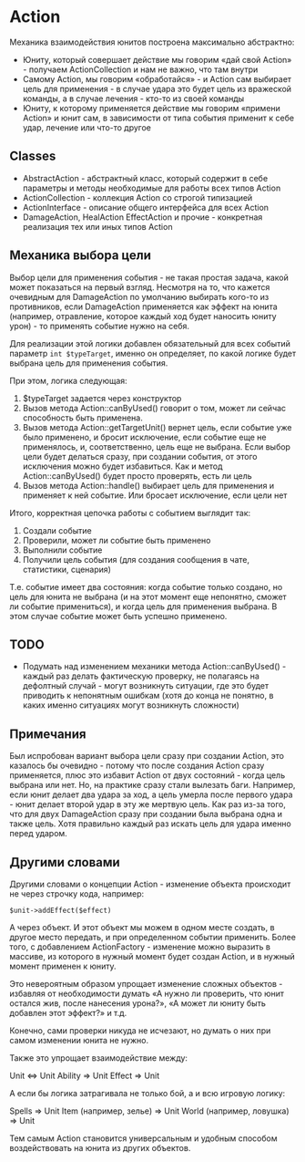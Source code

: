 # Action

Механика взаимодействия юнитов построена максимально абстрактно:

- Юниту, который совершает действие мы говорим «дай свой Action» - получаем ActionCollection и нам не важно, что там 
внутри
- Самому Action, мы говорим «обработайся» - и Action сам выбирает цель для применения - в случае удара это будет цель из 
вражеской команды, а в случае лечения - кто-то из своей команды
- Юниту, к которому применяется действие мы говорим «примени Action» и юнит сам, в зависимости от типа события применит
к себе удар, лечение или что-то другое

## Classes

- AbstractAction - абстрактный класс, который содержит в себе параметры и методы необходимые для работы всех типов 
Action
- ActionCollection - коллекция Action со строгой типизацией
- ActionInterface - описание общего интерфейса для всех Action
- DamageAction, HealAction EffectAction и прочие - конкретная реализация тех или иных типов Action

## Механика выбора цели

Выбор цели для применения события - не такая простая задача, какой может показаться на первый взгляд. Несмотря на то,
что кажется очевидным для DamageAction по умолчанию выбирать кого-то из противников, если DamageAction применяется
как эффект на юнита (например, отравление, которое каждый ход будет наносить юниту урон) - то применять событие нужно
на себя.

Для реализации этой логики добавлен обязательный для всех событий параметр `int $typeTarget`, именно он определяет,
по какой логике будет выбрана цель для применения события.

При этом, логика следующая:

1. $typeTarget задается через конструктор
2. Вызов метода Action::canByUsed() говорит о том, может ли сейчас способность быть применена.
3. Вызов метода Action::getTargetUnit() вернет цель, если событие уже было применено, и бросит исключение, если событие 
еще не применялось, и, соответственно, цель еще не выбрана. Если выбор цели будет делаться сразу, при создании события,
от этого исключения можно будет избавиться. Как и метод Action::canByUsed() будет просто проверять, есть ли цель
4. Вызов метода Action::handle() выбирает цель для применения и применяет к ней событие. Или бросает исключение, если 
цели нет

Итого, корректная цепочка работы с событием выглядит так:
1. Создали событие
2. Проверили, может ли событие быть применено
3. Выполнили событие
4. Получили цель события (для создания сообщения в чате, статистики, сценария)

Т.е. событие имеет два состояния: когда событие только создано, но цель для юнита не выбрана (и на этот момент еще 
непонятно, сможет ли событие примениться), и когда цель для применения выбрана. В этом случае событие может быть успешно
применено.

## TODO

- Подумать над изменением механики метода Action::canByUsed() - каждый раз делать фактическую проверку, не полагаясь на 
дефолтный случай - могут возникнуть ситуации, где это будет приводить к непонятным ошибкам (хотя до конца не понятно, в 
каких именно ситуациях могут возникнуть сложности)

## Примечания

Был испробован вариант выбора цели сразу при создании Action, это казалось бы очевидно - потому что после создания
Action сразу применяется, плюс это избавит Action от двух состояний - когда цель выбрана или нет. Но, на практике сразу 
стали вылезать баги. Например, если юнит делает два удара за ход, а цель умерла после первого удара - юнит делает второй 
удар в эту же мертвую цель. Как раз из-за того, что для двух DamageAction сразу при создании была выбрана одна и также 
цель. Хотя правильно каждый раз искать цель для удара именно перед ударом.

## Другими словами

Другими словами о концепции Action - изменение объекта происходит не через строчку кода, например: 

`$unit->addEffect($effect)`

А через объект. И этот объект мы можем в одном месте создать, в другое место передать, и при определенном событии 
применить. Более того, с добавлением ActionFactory - изменение можно выразить в массиве, из которого в нужный момент
будет создан Action, и в нужный момент применен к юниту.

Это невероятным образом упрощает изменение сложных объектов - избавляя от необходимости думать «А нужно ли проверить, 
что юнит остался жив, после нанесения урона?», «А может ли юниту быть добавлен этот эффект?» и т.д.

Конечно, сами проверки никуда не исчезают, но думать о них при самом изменении юнита не нужно.

Также это упрощает взаимодействие между:

Unit <=> Unit
Ability => Unit
Effect => Unit

А если бы логика затрагивала не только бой, а и всю игровую логику:

Spells => Unit
Item (например, зелье) => Unit
World (например, ловушка) => Unit

Тем самым Action становится универсальным и удобным способом воздействовать на юнита из других объектов.
